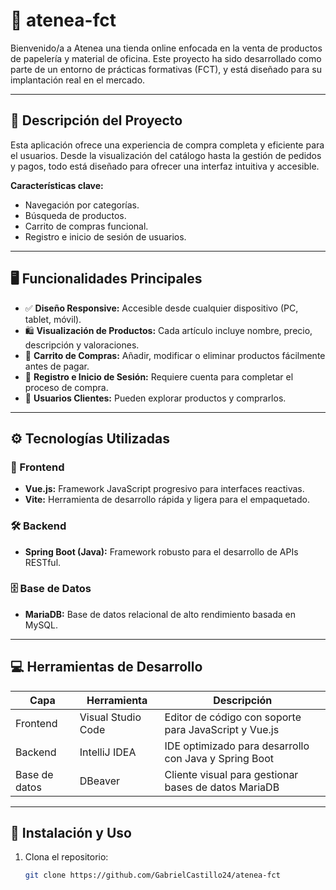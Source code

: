# 🛒 atenea-fct

Bienvenido/a a Atenea una tienda online enfocada en la venta de productos de papelería y material de oficina. Este proyecto ha sido desarrollado como parte de un entorno de prácticas formativas (FCT), y está diseñado para su implantación real en el mercado.

---

## 📌 Descripción del Proyecto

Esta aplicación ofrece una experiencia de compra completa y eficiente para el usuarios. Desde la visualización del catálogo hasta la gestión de pedidos y pagos, todo está diseñado para ofrecer una interfaz intuitiva y accesible.

**Características clave:**
- Navegación por categorías.
- Búsqueda de productos.
- Carrito de compras funcional.
- Registro e inicio de sesión de usuarios.
---

## 🖥️ Funcionalidades Principales

- ✅ **Diseño Responsive:** Accesible desde cualquier dispositivo (PC, tablet, móvil).
- 🛍️ **Visualización de Productos:** Cada artículo incluye nombre, precio, descripción y valoraciones.
- 🧺 **Carrito de Compras:** Añadir, modificar o eliminar productos fácilmente antes de pagar.
- 🔐 **Registro e Inicio de Sesión:** Requiere cuenta para completar el proceso de compra.
- 👤 **Usuarios Clientes:** Pueden explorar productos y comprarlos.

---

## ⚙️ Tecnologías Utilizadas

### 🧩 Frontend
- **Vue.js:** Framework JavaScript progresivo para interfaces reactivas.
- **Vite:** Herramienta de desarrollo rápida y ligera para el empaquetado.

### 🛠 Backend
- **Spring Boot (Java):** Framework robusto para el desarrollo de APIs RESTful.

### 🗄 Base de Datos
- **MariaDB:** Base de datos relacional de alto rendimiento basada en MySQL.

---

## 💻 Herramientas de Desarrollo

| Capa         | Herramienta       | Descripción                                              |
|--------------|-------------------|----------------------------------------------------------|
| Frontend     | Visual Studio Code| Editor de código con soporte para JavaScript y Vue.js    |
| Backend      | IntelliJ IDEA     | IDE optimizado para desarrollo con Java y Spring Boot    |
| Base de datos| DBeaver           | Cliente visual para gestionar bases de datos MariaDB     |

---

## 🚀 Instalación y Uso

1. Clona el repositorio:
   ```bash
   git clone https://github.com/GabrielCastillo24/atenea-fct
